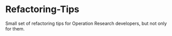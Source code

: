 # Refactoring-Tips
Small set of refactoring tips for Operation Research developers, but not only for them. 
